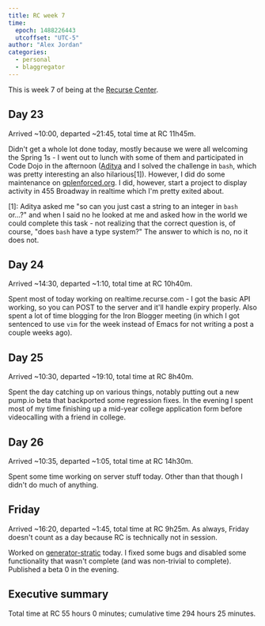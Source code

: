 ```yaml
---
title: RC week 7
time:
  epoch: 1488226443
  utcoffset: "UTC-5"
author: "Alex Jordan"
categories:
  - personal
  - blaggregator
---
```


This is week 7 of being at the [Recurse Center][].

<script async defer src="https://www.recurse-scout.com/loader.js?t=3d49e64361d4b897ffd2fd56dcd93ca4"></script>

## Day 23

Arrived ~10:00, departed ~21:45, total time at RC 11h45m.

Didn't get a whole lot done today, mostly because we were all welcoming the Spring 1s - I went out to lunch with some of them and participated in Code Dojo in the afternoon ([Aditya][] and I solved the challenge in `bash`, which was pretty interesting an also hilarious\[1]). However, I did do some maintenance on [gplenforced.org][]. I did, however, start a project to display activity in 455 Broadway in realtime which I'm pretty exited about.

 \[1]: Aditya asked me "so can you just cast a string to an integer in `bash` or...?" and when I said no he looked at me and asked how in the world we could complete this task - not realizing that the correct question is, of course, "does `bash` have a type system?" The answer to which is no, no it does not.

## Day 24

Arrived ~14:30, departed ~1:10, total time at RC 10h40m.

Spent most of today working on realtime.recurse.com - I got the basic API working, so you can POST to the server and it'll handle expiry properly. Also spent a lot of time blogging for the Iron Blogger meeting (in which I got sentenced to use `vim` for the week instead of Emacs for not writing a post a couple weeks ago).

## Day 25

Arrived ~10:30, departed ~19:10, total time at RC 8h40m.

Spent the day catching up on various things, notably putting out a new pump.io beta that backported some regression fixes. In the evening I spent most of my time finishing up a mid-year college application form before videocalling with a friend in college.

## Day 26

Arrived ~10:35, departed ~1:05, total time at RC 14h30m.

Spent some time working on server stuff today. Other than that though I didn't do much of anything.

## Friday

Arrived ~16:20, departed ~1:45, total time at RC 9h25m. As always, Friday doesn't count as a day because RC is technically not in session.

Worked on [generator-stratic][] today. I fixed some bugs and disabled some functionality that wasn't complete (and was non-trivial to complete). Published a beta 0 in the evening.

## Executive summary


Total time at RC 55 hours 0 minutes; cumulative time 294 hours 25 minutes.

 [Recurse Center]: https://recurse.com
 [gplenforced.org]: https://gplenforced.org
 [generator-stratic]: https://github.com/straticjs/generator-stratic
 [Aditya]: https://github.com/adityavkk
